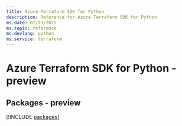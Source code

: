 ```yaml
---
title: Azure Terraform SDK for Python
description: Reference for Azure Terraform SDK for Python
ms.date: 07/23/2025
ms.topic: reference
ms.devlang: python
ms.service: terraform
---
```

# Azure Terraform SDK for Python - preview
## Packages - preview
[!INCLUDE [packages](terraform-index.md)]